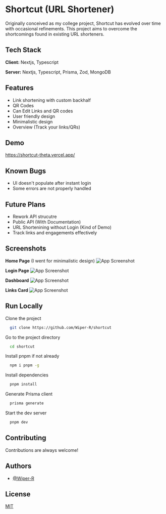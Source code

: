 
# Shortcut (URL Shortener)
Originally conceived as my college project, Shortcut has evolved over time with occasional refinements. This project aims to overcome the shortcomings found in existing URL shorteners.


## Tech Stack

**Client:** Nextjs, Typescript

**Server:** Nextjs, Typescript, Prisma, Zod, MongoDB




## Features

- Link shortening with custom backhalf
- QR Codes
- Can Edit Links and QR codes
- User friendly design
- Minimalistic design
- Overview (Track your links/QRs)

## Demo

https://shortcut-theta.vercel.app/


## Known Bugs
- UI doesn't populate after instant login
- Some errors are not properly handled

## Future Plans
- Rework API strucutre
- Public API (With Documentation)
- URL Shortenining without Login (Kind of Demo)
- Track links and engagements effectively
## Screenshots

**Home Page** (I went for minimalistic design)
![App Screenshot](https://i.imgur.com/MGBSj0T.png)

**Login Page**
![App Screenshot](https://i.imgur.com/jlt5ifm.png)

**Dashboard**
![App Screenshot](https://i.imgur.com/WNvND46.png)

**Links Card**
![App Screenshot](https://i.imgur.com/qVpz1C6.png)



## Run Locally

Clone the project

```bash
  git clone https://github.com/Wiper-R/shortcut
```


Go to the project directory

```bash
  cd shortcut
```

Install pnpm if not already
```bash
  npm i pnpm -g
```

Install dependencies

```bash
  pnpm install
```

Generate Prisma client

```bash
  prisma generate
```

Start the dev server

```bash
  pnpm dev
```





## Contributing

Contributions are always welcome!


## Authors

- [@Wiper-R](https://www.github.com/Wiper-R)


## License

[MIT](https://choosealicense.com/licenses/mit/)


